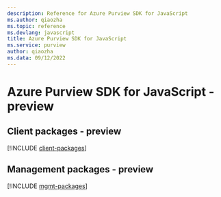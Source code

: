 ```yaml
---
description: Reference for Azure Purview SDK for JavaScript
ms.author: qiaozha
ms.topic: reference
ms.devlang: javascript
title: Azure Purview SDK for JavaScript
ms.service: purview
author: qiaozha
ms.data: 09/12/2022
---
```

# Azure Purview SDK for JavaScript - preview

## Client packages - preview
[!INCLUDE [client-packages](purview-client-index.md)]
## Management packages - preview
[!INCLUDE [mgmt-packages](purview-mgmt-index.md)]